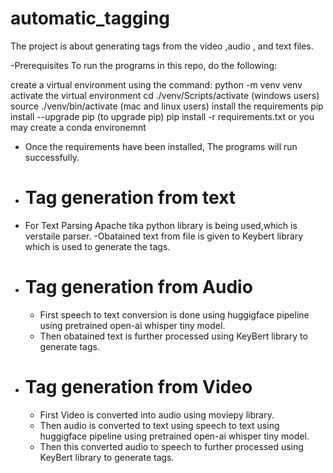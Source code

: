 # automatic_tagging

The project is about generating tags from the video ,audio , and text files.

-Prerequisites
  To run the programs in this repo, do the following:

  create a virtual environment using the command:
  python -m venv venv
  activate the virtual environment
  cd ./venv/Scripts/activate (windows users)
  source ./venv/bin/activate (mac and linux users)
  install the requirements
  pip install --upgrade pip (to upgrade pip)
  pip install -r requirements.txt
  or you may create a conda environemnt  

- Once the requirements have been installed, The programs will run successfully. 

- # Tag generation from text
- For Text Parsing Apache tika python library is being used,which is verstaile parser.
   -Obatained text from file is given to Keybert library which is used to generate the tags.

 - # Tag generation from Audio
   - First  speech to text conversion is done using huggigface pipeline using pretrained open-ai whisper tiny model.
   - Then obatained text is further processed using KeyBert library to generate tags.  

 - # Tag generation from Video
   - First Video is converted into audio using moviepy library.
   - Then audio is converted to text using speech to text using huggigface pipeline using pretrained open-ai whisper tiny model.
   - Then this converted audio to speech to further processed using KeyBert library to generate tags.  


